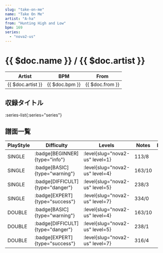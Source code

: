 ```yaml
---
slug: "take-on-me"
name: "Take On Me"
artist: "A-ha"
from: "Hunting High and Low"
bpm: 169
series:
  - "nova2-us"
---
```


# {{ $doc.name }} / {{ $doc.artist }}

|Artist|BPM|From|
|------|---|----|
|{{ $doc.artist }}|{{ $doc.bpm }}|{{ $doc.from }}|

## 収録タイトル

:series-list{:series="series"}

## 譜面一覧

|PlayStyle|Difficulty|Levels|Notes|Movie|
|---------|----------|------|-----|-----|
|SINGLE| :badge[BEGINNER]{type="info"}|<div class="field is-grouped is-grouped-multiline"> :level{slug="nova2-us" level=1}</div>|113/8||
|SINGLE| :badge[BASIC]{type="warning"}|<div class="field is-grouped is-grouped-multiline"> :level{slug="nova2-us" level=4}</div>|163/10||
|SINGLE| :badge[DIFFICULT]{type="danger"}|<div class="field is-grouped is-grouped-multiline"> :level{slug="nova2-us" level=5}</div>|238/3||
|SINGLE| :badge[EXPERT]{type="success"}|<div class="field is-grouped is-grouped-multiline"> :level{slug="nova2-us" level=7}</div>|334/0||
|DOUBLE| :badge[BASIC]{type="warning"}|<div class="field is-grouped is-grouped-multiline"> :level{slug="nova2-us" level=4}</div>|163/10||
|DOUBLE| :badge[DIFFICULT]{type="danger"}|<div class="field is-grouped is-grouped-multiline"> :level{slug="nova2-us" level=5}</div>|238/1||
|DOUBLE| :badge[EXPERT]{type="success"}|<div class="field is-grouped is-grouped-multiline"> :level{slug="nova2-us" level=7}</div>|316/4||
